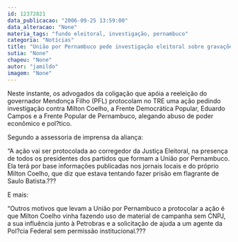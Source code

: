 ```yaml
---
id: 12372821
data_publicacao: "2006-09-25 13:59:00"
data_alteracao: "None"
materia_tags: "fundo eleitoral, investigação, pernambuco"
categoria: "Notícias"
title: "União por Pernambuco pede investigação eleitoral sobre gravações"
sutia: "None"
chapeu: "None"
autor: "jamildo"
imagem: "None"
---
```

<p>Neste instante, os advogados da coliga&ccedil;&atilde;o que ap&oacute;ia a reelei&ccedil;&atilde;o do governador Mendon&ccedil;a Filho (PFL) protocolam no TRE uma a&ccedil;&atilde;o pedindo investiga&ccedil;&atilde;o contra Milton Coelho, a Frente Democr&aacute;tica Popular, Eduardo Campos e a Frente Popular de Pernambuco, alegando abuso de poder econ&ocirc;mico e pol?tico.</p>
<p>Segundo a assessoria de imprensa da alian&ccedil;a:</p>
<p>&ldquo;A a&ccedil;&atilde;o vai ser protocolada ao corregedor da Justi&ccedil;a Eleitoral, na presen&ccedil;a de todos os presidentes dos partidos que formam a Uni&atilde;o por Pernambuco. Ela ter&aacute; por base informa&ccedil;&otilde;es publicadas nos jornais locais e do pr&oacute;prio Milton Coelho, que diz que estava tentando fazer pris&atilde;o em flagrante de Saulo Batista.???</p>
<p>E mais:</p>
<p>&ldquo;Outros motivos que levam a Uni&atilde;o por Pernambuco a protocolar a a&ccedil;&atilde;o &eacute; que Milton Coelho vinha fazendo uso de material de campanha sem CNPJ, a sua influ&ecirc;ncia junto &agrave; Petrobras e a solicita&ccedil;&atilde;o de ajuda a um agente da Pol?cia Federal sem permiss&atilde;o institucional.???</p>
